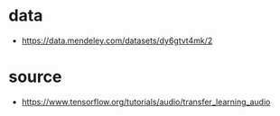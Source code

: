 # data
- https://data.mendeley.com/datasets/dy6gtvt4mk/2


# source
- https://www.tensorflow.org/tutorials/audio/transfer_learning_audio